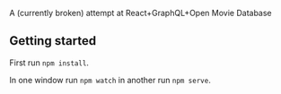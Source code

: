 
A (currently broken) attempt at React+GraphQL+Open Movie Database

## Getting started

First run `npm install`.

In one window run `npm watch` in another run `npm serve`.
